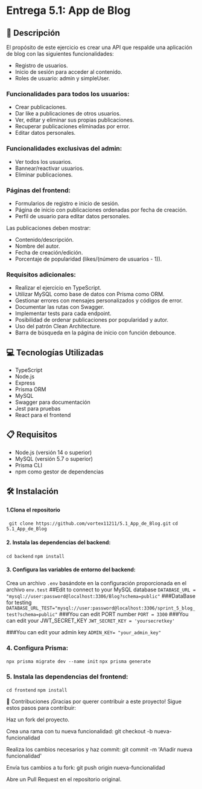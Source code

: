 # Entrega 5.1: App de Blog

## 📄 Descripción

El propósito de este ejercicio es crear una API que respalde una aplicación de blog con las siguientes funcionalidades:

- Registro de usuarios.
- Inicio de sesión para acceder al contenido.
- Roles de usuario: admin y simpleUser.

### Funcionalidades para todos los usuarios:
- Crear publicaciones.
- Dar like a publicaciones de otros usuarios.
- Ver, editar y eliminar sus propias publicaciones.
- Recuperar publicaciones eliminadas por error.
- Editar datos personales.

### Funcionalidades exclusivas del admin:
- Ver todos los usuarios.
- Bannear/reactivar usuarios.
- Eliminar publicaciones.

### Páginas del frontend:
- Formularios de registro e inicio de sesión.
- Página de inicio con publicaciones ordenadas por fecha de creación.
- Perfil de usuario para editar datos personales.

Las publicaciones deben mostrar:
- Contenido/descripción.
- Nombre del autor.
- Fecha de creación/edición.
- Porcentaje de popularidad (likes/(número de usuarios - 1)).

### Requisitos adicionales:
- Realizar el ejercicio en TypeScript.
- Utilizar MySQL como base de datos con Prisma como ORM.
- Gestionar errores con mensajes personalizados y códigos de error.
- Documentar las rutas con Swagger.
- Implementar tests para cada endpoint.
- Posibilidad de ordenar publicaciones por popularidad y autor.
- Uso del patrón Clean Architecture.
- Barra de búsqueda en la página de inicio con función debounce.

## 💻 Tecnologías Utilizadas

- TypeScript
- Node.js
- Express
- Prisma ORM
- MySQL
- Swagger para documentación
- Jest para pruebas
- React para el frontend

## 📋 Requisitos

- Node.js (versión 14 o superior)
- MySQL (versión 5.7 o superior)
- Prisma CLI
- npm como gestor de dependencias

## 🛠️ Instalación

#### 1.Clona el repositorio

` git clone https://github.com/vortex11211/5.1_App_de_Blog.git`
`cd 5.1_App_de_Blog`
   
#### 2. Instala las dependencias del backend:

 ``cd backend``
 ``npm install``
    
#### 3. Configura las variables de entorno del backend:
Crea un archivo `.env` basándote en la configuración proporcionada en el archivo `env.test`
##Edit to connect to your MySQL database
`DATABASE_URL = "mysql://user:password@localhost:3306/Blog?schema=public"`
###DataBase for testing
`DATABASE_URL_TEST="mysql://user:password@localhost:3306/sprint_5_blog_test?schema=public"`
###You can edit PORT number
`PORT = 3300`
###You can edit your JWT_SECRET_KEY
`JWT_SECRET_KEY = 'yoursecretkey' `

###You can edit your admin key
`ADMIN_KEY= "your_admin_key"`

### 4. Configura Prisma:

`npx prisma migrate dev --name init`
`npx prisma generate`

### 5. Instala las dependencias del frontend:

``cd frontend``
``npm install``



🤝 Contribuciones
¡Gracias por querer contribuir a este proyecto! Sigue estos pasos para contribuir:

Haz un fork del proyecto.

Crea una rama con tu nueva funcionalidad: git checkout -b nueva-funcionalidad

Realiza los cambios necesarios y haz commit: git commit -m 'Añadir nueva funcionalidad'

Envía tus cambios a tu fork: git push origin nueva-funcionalidad

Abre un Pull Request en el repositorio original.